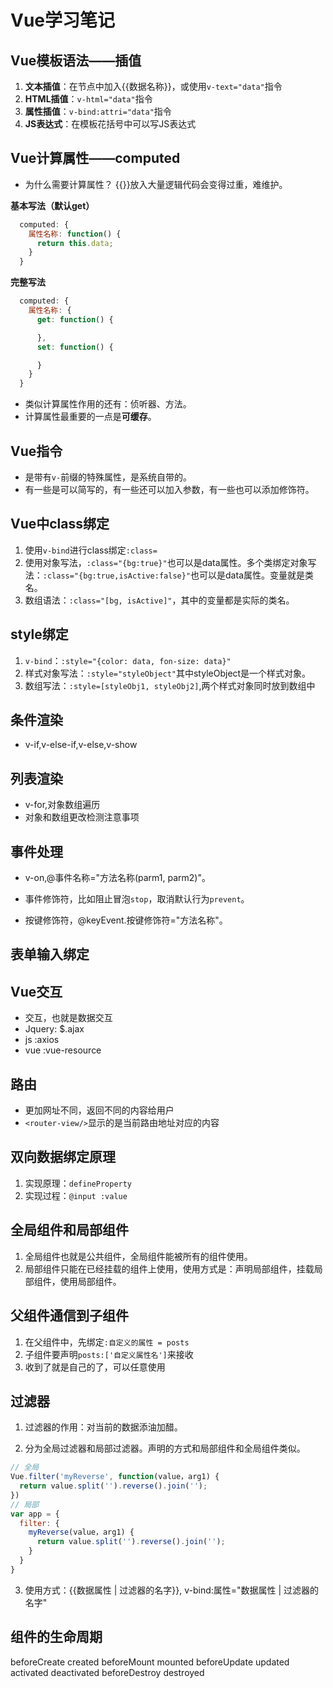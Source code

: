 # Vue学习笔记
## Vue模板语法——插值

1. **文本插值**：在节点中加入{{数据名称}}，或使用`v-text="data"`指令
2. **HTML插值**：`v-html="data"`指令
3. **属性插值**：`v-bind:attri="data"`指令
4. **JS表达式**：在模板花括号中可以写JS表达式

## Vue计算属性——computed

- 为什么需要计算属性？
{{}}放入大量逻辑代码会变得过重，难维护。

**基本写法（默认get）**
```JavaScript
  computed: {
    属性名称: function() {
      return this.data;
    }
  }
```
**完整写法**
```JavaScript
  computed: {
    属性名称: {
      get: function() {

      },
      set: function() {

      }
    }
  }
```
- 类似计算属性作用的还有：侦听器、方法。
- 计算属性最重要的一点是**可缓存**。

## Vue指令

- 是带有`v-`前缀的特殊属性，是系统自带的。
- 有一些是可以简写的，有一些还可以加入参数，有一些也可以添加修饰符。

## Vue中class绑定

1. 使用`v-bind`进行class绑定`:class=`
2. 使用对象写法，`:class="{bg:true}"`也可以是data属性。多个类绑定对象写法：`:class="{bg:true,isActive:false}"`也可以是data属性。变量就是类名。
3. 数组语法：`:class="[bg, isActive]"`，其中的变量都是实际的类名。

## style绑定
1. `v-bind`：`:style="{color: data, fon-size: data}"`
2. 样式对象写法：`:style="styleObject"`其中styleObject是一个样式对象。
3. 数组写法：`:style=[styleObj1, styleObj2]`,两个样式对象同时放到数组中

## 条件渲染

- v-if,v-else-if,v-else,v-show

## 列表渲染

- v-for,对象数组遍历
- 对象和数组更改检测注意事项

## 事件处理

- v-on,@事件名称="方法名称(parm1, parm2)"。

- 事件修饰符，比如阻止冒泡`stop`，取消默认行为`prevent`。

- 按键修饰符，@keyEvent.按键修饰符="方法名称"。

## 表单输入绑定

## Vue交互

- 交互，也就是数据交互
- Jquery: $.ajax
- js :axios
- vue :vue-resource

## 路由

- 更加网址不同，返回不同的内容给用户
- `<router-view/>`显示的是当前路由地址对应的内容

## 双向数据绑定原理

1. 实现原理：`defineProperty`
2. 实现过程：`@input :value`

## 全局组件和局部组件

1. 全局组件也就是公共组件，全局组件能被所有的组件使用。
2. 局部组件只能在已经挂载的组件上使用，使用方式是：声明局部组件，挂载局部组件，使用局部组件。

## 父组件通信到子组件

1. 在父组件中，先绑定`:自定义的属性 = posts`
2. 子组件要声明`posts:['自定义属性名']`来接收
3. 收到了就是自己的了，可以任意使用

## 过滤器

1. 过滤器的作用：对当前的数据添油加醋。

2. 分为全局过滤器和局部过滤器。声明的方式和局部组件和全局组件类似。
```js
// 全局
Vue.filter('myReverse', function(value，arg1) {
  return value.split('').reverse().join('');
})
// 局部
var app = {
  filter: {
    myReverse(value，arg1) {
      return value.split('').reverse().join('');
    }
  }
}
```
3. 使用方式：{{数据属性 | 过滤器的名字}}, v-bind:属性="数据属性 | 过滤器的名字"

## 组件的生命周期
beforeCreate
created
beforeMount
mounted
beforeUpdate
updated
activated
deactivated
beforeDestroy
destroyed


